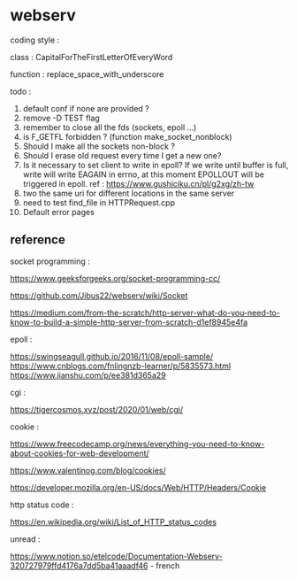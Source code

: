 # webserv

coding style :

class : CapitalForTheFirstLetterOfEveryWord

function : replace_space_with_underscore

todo :
1. default conf if none are provided ?
2. remove -D TEST flag
3. remember to close all the fds (sockets, epoll ...) 
4. is F_GETFL forbidden ? (function make_socket_nonblock)
5. Should I make all the sockets non-block ?
6. Should I erase old request every time I get a new one?
7. Is it necessary to set client to write in epoll?  If we write until buffer is full, write will write EAGAIN in errno, at this moment EPOLLOUT will be triggered in epoll. ref : https://www.gushiciku.cn/pl/g2xg/zh-tw
8. two the same uri for different locations in the same server
9. need to test find_file in HTTPRequest.cpp
10. Default error pages

## reference

socket programming :

https://www.geeksforgeeks.org/socket-programming-cc/

https://github.com/Jibus22/webserv/wiki/Socket

https://medium.com/from-the-scratch/http-server-what-do-you-need-to-know-to-build-a-simple-http-server-from-scratch-d1ef8945e4fa

epoll :

https://swingseagull.github.io/2016/11/08/epoll-sample/
https://www.cnblogs.com/fnlingnzb-learner/p/5835573.html
https://www.jianshu.com/p/ee381d365a29

cgi :

https://tigercosmos.xyz/post/2020/01/web/cgi/

cookie :

https://www.freecodecamp.org/news/everything-you-need-to-know-about-cookies-for-web-development/

https://www.valentinog.com/blog/cookies/

https://developer.mozilla.org/en-US/docs/Web/HTTP/Headers/Cookie

http status code :

https://en.wikipedia.org/wiki/List_of_HTTP_status_codes

unread :

https://www.notion.so/etelcode/Documentation-Webserv-320727979ffd4176a7dd5ba41aaadf46 - french
